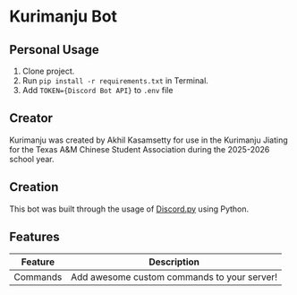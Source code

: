 # Kurimanju Bot

## Personal Usage

1. Clone project.
2. Run ```pip install -r requirements.txt``` in Terminal.
3. Add ```TOKEN={Discord Bot API}``` to ```.env``` file

## Creator

Kurimanju was created by Akhil Kasamsetty for use in the Kurimanju Jiating for the Texas A&M Chinese Student Association during the 2025-2026 school year.

## Creation

This bot was built through the usage of [Discord.py](https://discordpy.readthedocs.io/en/stable/) using Python.

## Features

| Feature | Description |
| --- | --- |
| Commands | Add awesome custom commands to your server! |
